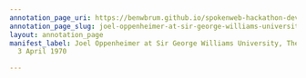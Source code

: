 ```yaml
---
annotation_page_uri: https://benwbrum.github.io/spokenweb-hackathon-development/annotations/joel-oppenheimer-at-sir-george-williams-university-the-poetry-series-3-april-1970-canvas-1-joel-oppenheimer.json
annotation_page_slug: joel-oppenheimer-at-sir-george-williams-university-the-poetry-series-3-april-1970-canvas-1-joel-oppenheimer
layout: annotation_page
manifest_label: Joel Oppenheimer at Sir George Williams University, The Poetry Series,
  3 April 1970

---
```

